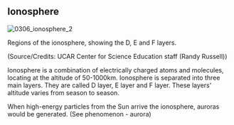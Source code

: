 ## Ionosphere

![0306_ionosphere_2](./static/0306_ionosphere_2.jpg)

Regions of the ionosphere, showing the D, E and F layers.

(Source/Credits: UCAR Center for Science Education staff (Randy Russell))

Ionosphere is a combination of electrically charged atoms and molecules, locating at the altitude of 50-1000km. Ionosphere is separated into three main layers. They are called D layer, E layer and F layer. These layers' altitude varies from season to season. 

When high-energy particles from the Sun arrive the ionosphere, auroras would be generated. (See phenomenon - aurora)
